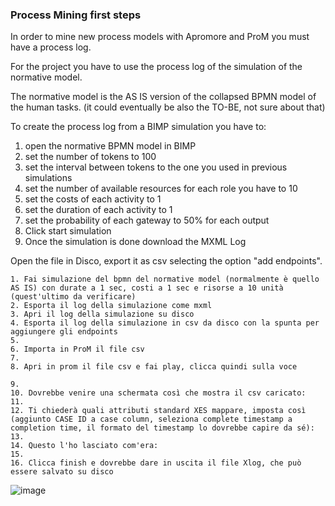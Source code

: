 ### Process Mining first steps

In order to mine new process models with Apromore and ProM you must have a process log.

For the project you have to use the process log of the simulation of the normative model.

The normative model is the AS IS version of the collapsed BPMN model of the human tasks. (it could eventually be also the TO-BE, not sure about that)

To create the process log from a BIMP simulation you have to:
1. open the normative BPMN model in BIMP
2. set the number of tokens to 100
3. set the interval between tokens to the one you used in previous simulations
4. set the number of available resources for each role you have to 10
5. set the costs of each activity to 1
6. set the duration of each activity to 1
7. set the probability of each gateway to 50% for each output
8. Click start simulation
9. Once the simulation is done download the MXML Log

Open the file in Disco, export it as csv selecting the option "add endpoints".

	1. Fai simulazione del bpmn del normative model (normalmente è quello AS IS) con durate a 1 sec, costi a 1 sec e risorse a 10 unità (quest'ultimo da verificare)
	2. Esporta il log della simulazione come mxml
	3. Apri il log della simulazione su disco
	4. Esporta il log della simulazione in csv da disco con la spunta per aggiungere gli endpoints
	5. 
	6. Importa in ProM il file csv
	7. 
	8. Apri in prom il file csv e fai play, clicca quindi sulla voce 

	9. 
	10. Dovrebbe venire una schermata così che mostra il csv caricato:
	11. 
	12. Ti chiederà quali attributi standard XES mappare, imposta così (aggiunto CASE ID a case column, seleziona complete timestamp a completion time, il formato del timestamp lo dovrebbe capire da sé):
	13. 
	14. Questo l'ho lasciato com'era:
	15. 
	16. Clicca finish e dovrebbe dare in uscita il file Xlog, che può essere salvato su disco
![image](https://user-images.githubusercontent.com/63967908/213411504-2aafa262-bb2e-4c12-ab6b-1d79ab96b19e.png)
